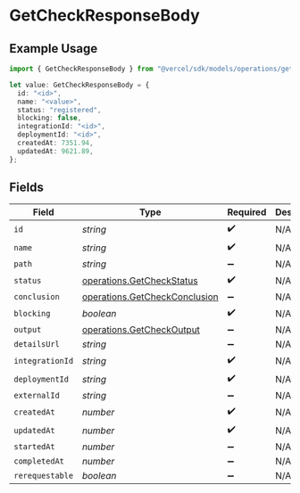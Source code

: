# GetCheckResponseBody

## Example Usage

```typescript
import { GetCheckResponseBody } from "@vercel/sdk/models/operations/getcheck.js";

let value: GetCheckResponseBody = {
  id: "<id>",
  name: "<value>",
  status: "registered",
  blocking: false,
  integrationId: "<id>",
  deploymentId: "<id>",
  createdAt: 7351.94,
  updatedAt: 9621.89,
};
```

## Fields

| Field                                                                          | Type                                                                           | Required                                                                       | Description                                                                    |
| ------------------------------------------------------------------------------ | ------------------------------------------------------------------------------ | ------------------------------------------------------------------------------ | ------------------------------------------------------------------------------ |
| `id`                                                                           | *string*                                                                       | :heavy_check_mark:                                                             | N/A                                                                            |
| `name`                                                                         | *string*                                                                       | :heavy_check_mark:                                                             | N/A                                                                            |
| `path`                                                                         | *string*                                                                       | :heavy_minus_sign:                                                             | N/A                                                                            |
| `status`                                                                       | [operations.GetCheckStatus](../../models/operations/getcheckstatus.md)         | :heavy_check_mark:                                                             | N/A                                                                            |
| `conclusion`                                                                   | [operations.GetCheckConclusion](../../models/operations/getcheckconclusion.md) | :heavy_minus_sign:                                                             | N/A                                                                            |
| `blocking`                                                                     | *boolean*                                                                      | :heavy_check_mark:                                                             | N/A                                                                            |
| `output`                                                                       | [operations.GetCheckOutput](../../models/operations/getcheckoutput.md)         | :heavy_minus_sign:                                                             | N/A                                                                            |
| `detailsUrl`                                                                   | *string*                                                                       | :heavy_minus_sign:                                                             | N/A                                                                            |
| `integrationId`                                                                | *string*                                                                       | :heavy_check_mark:                                                             | N/A                                                                            |
| `deploymentId`                                                                 | *string*                                                                       | :heavy_check_mark:                                                             | N/A                                                                            |
| `externalId`                                                                   | *string*                                                                       | :heavy_minus_sign:                                                             | N/A                                                                            |
| `createdAt`                                                                    | *number*                                                                       | :heavy_check_mark:                                                             | N/A                                                                            |
| `updatedAt`                                                                    | *number*                                                                       | :heavy_check_mark:                                                             | N/A                                                                            |
| `startedAt`                                                                    | *number*                                                                       | :heavy_minus_sign:                                                             | N/A                                                                            |
| `completedAt`                                                                  | *number*                                                                       | :heavy_minus_sign:                                                             | N/A                                                                            |
| `rerequestable`                                                                | *boolean*                                                                      | :heavy_minus_sign:                                                             | N/A                                                                            |